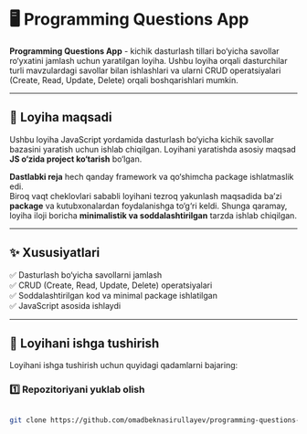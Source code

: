 # 🖥️ Programming Questions App

**Programming Questions App** - kichik dasturlash tillari bo‘yicha savollar ro‘yxatini jamlash uchun yaratilgan loyiha. Ushbu loyiha orqali dasturchilar turli mavzulardagi savollar bilan ishlashlari va ularni CRUD operatsiyalari (Create, Read, Update, Delete) orqali boshqarishlari mumkin.

---

## 🎯 Loyiha maqsadi

Ushbu loyiha JavaScript yordamida dasturlash bo‘yicha kichik savollar bazasini yaratish uchun ishlab chiqilgan. Loyihani yaratishda asosiy maqsad **JS o‘zida project ko‘tarish** bo‘lgan. 

**Dastlabki reja** hech qanday framework va qo‘shimcha package ishlatmaslik edi.  
Biroq vaqt cheklovlari sababli loyihani tezroq yakunlash maqsadida ba’zi **package** va kutubxonalardan foydalanishga to‘g‘ri keldi. Shunga qaramay, loyiha iloji boricha **minimalistik va soddalashtirilgan** tarzda ishlab chiqilgan.

---

## ✨ Xususiyatlari

✅ Dasturlash bo‘yicha savollarni jamlash  
✅ CRUD (Create, Read, Update, Delete) operatsiyalari  
✅ Soddalashtirilgan kod va minimal package ishlatilgan  
✅ JavaScript asosida ishlaydi  

---

## 🚀 Loyihani ishga tushirish

Loyihani ishga tushirish uchun quyidagi qadamlarni bajaring:

### 1️⃣ Repozitoriyani yuklab olish

```bash

git clone https://github.com/omadbeknasirullayev/programming-questions-app.git
